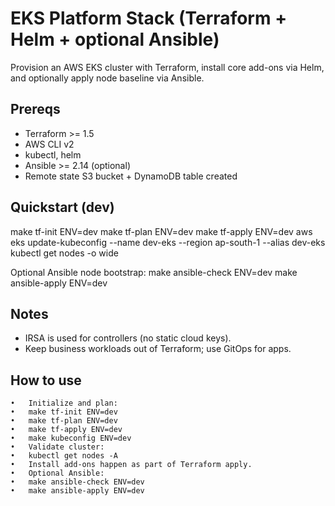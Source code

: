 # EKS Platform Stack (Terraform + Helm + optional Ansible)

Provision an AWS EKS cluster with Terraform, install core add-ons via Helm, and optionally apply node baseline via Ansible.

## Prereqs
- Terraform >= 1.5
- AWS CLI v2
- kubectl, helm
- Ansible >= 2.14 (optional)
- Remote state S3 bucket + DynamoDB table created

## Quickstart (dev)
make tf-init ENV=dev
make tf-plan ENV=dev
make tf-apply ENV=dev
aws eks update-kubeconfig --name dev-eks --region ap-south-1 --alias dev-eks
kubectl get nodes -o wide

Optional Ansible node bootstrap:
make ansible-check ENV=dev
make ansible-apply ENV=dev

## Notes
- IRSA is used for controllers (no static cloud keys).
- Keep business workloads out of Terraform; use GitOps for apps.

## How to use
	•	Initialize and plan:
	•	make tf-init ENV=dev
	•	make tf-plan ENV=dev
	•	make tf-apply ENV=dev
	•	make kubeconfig ENV=dev
	•	Validate cluster:
	•	kubectl get nodes -A
	•	Install add-ons happen as part of Terraform apply.
	•	Optional Ansible:
	•	make ansible-check ENV=dev
	•	make ansible-apply ENV=dev
